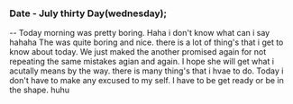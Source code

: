 ### Date - July thirty Day(wednesday);

-- Today morning was pretty boring. Haha i don't know what can i say hahaha
The was quite boring and nice. there is a lot of thing's that i get to know about today.
We just maked the another promised again for not repeating the same mistakes agian and again. I hope 
she will get what i acutally means by the way. there is many thing's that i hvae to do. 
Today i don't have to make any excused to my self. I have to be get ready or be in the shape. huhu
